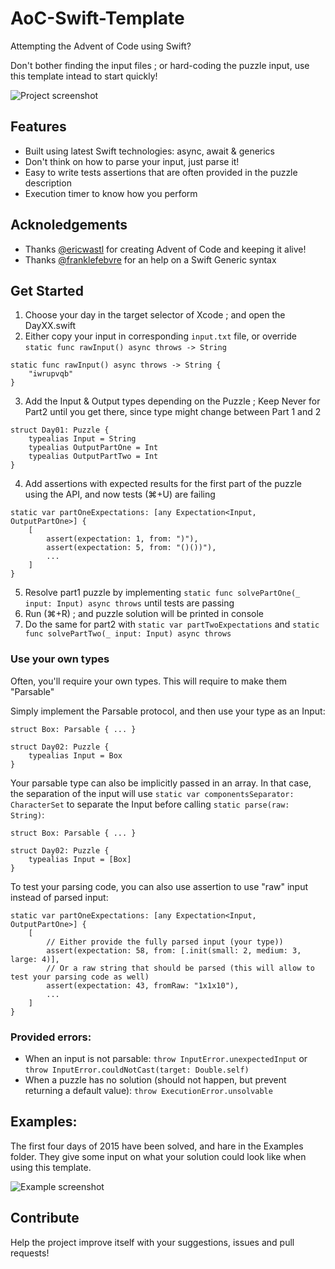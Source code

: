 # AoC-Swift-Template

Attempting the Advent of Code using Swift?

Don't bother finding the input files ; or hard-coding the puzzle input, use this template intead to start quickly!

![Project screenshot](https://raw.githubusercontent.com/Dean151/AoC-Swift-Template/main/Screenshot.png)

## Features

- Built using latest Swift technologies: async, await & generics
- Don't think on how to parse your input, just parse it!
- Easy to write tests assertions that are often provided in the puzzle description
- Execution timer to know how you perform

## Acknoledgements

- Thanks [@ericwastl](https://twitter.com/ericwastl) for creating Advent of Code and keeping it alive!
- Thanks [@franklefebvre](https://github.com/franklefebvre) for an help on a Swift Generic syntax

## Get Started

1. Choose your day in the target selector of Xcode ; and open the DayXX.swift
2. Either copy your input in corresponding `input.txt` file, or override `static func rawInput() async throws -> String`
```
static func rawInput() async throws -> String {
    "iwrupvqb"
}
```
3. Add the Input & Output types depending on the Puzzle ; Keep Never for Part2 until you get there, since type might change between Part 1 and 2
```
struct Day01: Puzzle {
    typealias Input = String
    typealias OutputPartOne = Int
    typealias OutputPartTwo = Int
}
```
4. Add assertions with expected results for the first part of the puzzle using the API, and now tests (⌘+U) are failing
```
static var partOneExpectations: [any Expectation<Input, OutputPartOne>] {
    [
        assert(expectation: 1, from: ")"),
        assert(expectation: 5, from: "()())"),
        ...
    ]
}
```
5. Resolve part1 puzzle by implementing `static func solvePartOne(_ input: Input) async throws` until tests are passing
6. Run (⌘+R) ; and puzzle solution will be printed in console
7. Do the same for part2 with `static var partTwoExpectations` and `static func solvePartTwo(_ input: Input) async throws`

### Use your own types

Often, you'll require your own types.
This will require to make them "Parsable"

Simply implement the Parsable protocol, and then use your type as an Input:
```
struct Box: Parsable { ... }

struct Day02: Puzzle {
    typealias Input = Box
}
```

Your parsable type can also be implicitly passed in an array. In that case, the separation of the input will use `static var componentsSeparator: CharacterSet` to separate the Input before calling `static parse(raw: String)`:
```
struct Box: Parsable { ... }

struct Day02: Puzzle {
    typealias Input = [Box]
}
```

To test your parsing code, you can also use assertion to use "raw" input instead of parsed input:
```
static var partOneExpectations: [any Expectation<Input, OutputPartOne>] {
    [
        // Either provide the fully parsed input (your type))
        assert(expectation: 58, from: [.init(small: 2, medium: 3, large: 4)],
        // Or a raw string that should be parsed (this will allow to test your parsing code as well)
        assert(expectation: 43, fromRaw: "1x1x10"),
        ...
    ]
}
```

### Provided errors:

- When an input is not parsable: `throw InputError.unexpectedInput` or `throw InputError.couldNotCast(target: Double.self)`
- When a puzzle has no solution (should not happen, but prevent returning a default value): `throw ExecutionError.unsolvable`

## Examples:

The first four days of 2015 have been solved, and hare in the Examples folder.
They give some input on what your solution could look like when using this template.

![Example screenshot](https://raw.githubusercontent.com/Dean151/AoC-Swift-Template/main/Example.png)

## Contribute

Help the project improve itself with your suggestions, issues and pull requests!
